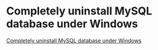 # Completely uninstall MySQL database under Windows
[Completely uninstall MySQL database under Windows](https://aiwithcloud.com/2022/09/14/completely_uninstall_mysql_database_under_windows/)
